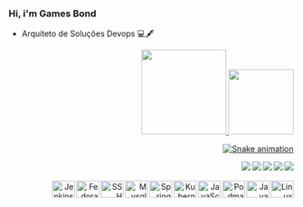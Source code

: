 ### Hi, i'm Games Bond 



- Arquiteto de Soluções Devops 💻🖋


<div align="right">
  <a href="https://github.com/Bondance">
  <img height="150em" src="https://github-readme-stats.vercel.app/api?username=Bondance&show_icons=true&theme=dracula&include_all_commits=true&count_private=true"/>
  <img height="115em" src="https://github-readme-stats.vercel.app/api/top-langs/?username=Bondance&layout=compact&langs_count=7&theme=dracula"/>
    
    
</div>
 
  <div style="display: inline_block; text-align: right">
      
  ![Snake animation](https://github.com/Bondance/Bondance/blob/output/github-contribution-grid-snake.svg)<br>
    
  <a href = "mailto:bondance@gmail.com"><img align="right" src="https://img.shields.io/badge/-Gmail-%23333?style=for-the-badge&logo=gmail&logoColor=white" target="_blank"></a>
  <a href="" target="_blank"><img align="right" src="https://img.shields.io/badge/Java-ED8B00?style=for-the-badge&logo=java&logoColor=white"></a>
  <a href="" target="_blank"><img align="right" src="https://img.shields.io/badge/Spring-6DB33F?style=for-the-badge&logo=spring&logoColor=white"></a>
  <a href="https://www.linkedin.com/in/danielbondance/" target="_blank"><img align="right" src="https://img.shields.io/badge/-LinkedIn-%230077B5?style=for-the-badge&logo=linkedin&logoColor=white" target="_blank"></a>
  <a href="https://www.linux.org/" target="_blank"><img align="right" src="https://img.shields.io/badge/Linux-FCC624?style=for-the-badge&logo=linux&logoColor=black"></a>

</div>
  
   <div style="display: inline_block; text-align: right"><br><br>

  <img align="right" alt="Linux" height="30" width="40" src="https://cdn.jsdelivr.net/gh/devicons/devicon/icons/linux/linux-original.svg">
  <img align="right" alt="Java" height="30" width="40" src="https://cdn.jsdelivr.net/gh/devicons/devicon/icons/java/java-original.svg"> 
  <img align="right" alt="Podman" height="30" width="40" src="https://cdn.jsdelivr.net/gh/devicons/devicon/icons/podman/podman-original.svg">
  <img align="right" alt=JavaScript height="30" width="40" src="https://cdn.jsdelivr.net/gh/devicons/devicon/icons/javascript/javascript-original.svg">
  <img align="right" alt="Kubernets" height="30" width="40" src="https://cdn.jsdelivr.net/gh/devicons/devicon/icons/kubernetes/kubernetes-plain.svg" >   
  <img align="right" alt="Spring" height="30" width="40" src="https://cdn.jsdelivr.net/gh/devicons/devicon/icons/spring/spring-original.svg">
  <img align="right" alt="Mysql" height="30" width="40" src="https://cdn.jsdelivr.net/gh/devicons/devicon/icons/mysql/mysql-original.svg">
  <img align="right" alt="SSH" height="30" width="40" src="https://cdn.jsdelivr.net/gh/devicons/devicon/icons/ssh/ssh-original.svg">
  <img align="right" alt="Fedora" height="30" width="40" src="https://cdn.jsdelivr.net/gh/devicons/devicon/icons/fedora/fedora-original.svg">
  <img align="right" alt="Jenkins" height="30" width="40" src="https://cdn.jsdelivr.net/gh/devicons/devicon/icons/jenkins/jenkins-original.svg">
  
</div> 
  
  
  
